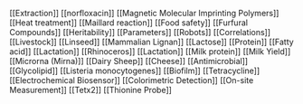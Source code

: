[[Extraction]]
[[norfloxacin]]
[[Magnetic Molecular Imprinting Polymers]]
[[Heat treatment]]
[[Maillard reaction]]
[[Food safety]]
[[Furfural Compounds]]
[[Heritability]]
[[Parameters]]
[[Robots]]
[[Correlations]]
[[Livestock]]
[[Linseed]]
[[Mammalian Lignan]]
[[Lactose]]
[[Protein]]
[[Fatty acid]]
[[Lactation]]
[[Rhinoceros]]
[[Lactation]]
[[Milk protein]]
[[Milk Yield]]
[[Microrna (Mirna)]]
[[Dairy Sheep]]
[[Cheese]]
[[Antimicrobial]]
[[Glycolipid]]
[[Listeria monocytogenes]]
[[Biofilm]]
[[Tetracycline]]
[[Electrochemical Biosensor]]
[[Colorimetric Detection]]
[[On-site Measurement]]
[[Tetx2]]
[[Thionine Probe]]
